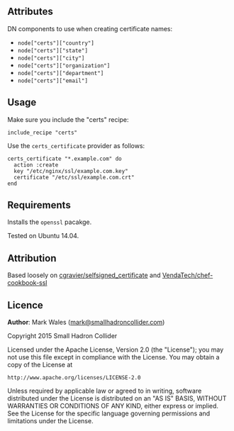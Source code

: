 ## Attributes

DN components to use when creating certificate names:

- `node["certs"]["country"]`
- `node["certs"]["state"]`
- `node["certs"]["city"]`
- `node["certs"]["organization"]`
- `node["certs"]["department"]`
- `node["certs"]["email"]`

## Usage

Make sure you include the "certs" recipe:

```
include_recipe "certs"
```

Use the `certs_certificate` provider as follows:

```
certs_certificate "*.example.com" do
  action :create
  key "/etc/nginx/ssl/example.com.key"
  certificate "/etc/ssl/example.com.crt"
end
```

## Requirements

Installs the `openssl` pacakge.

Tested on Ubuntu 14.04.


## Attribution
Based loosely on [cgravier/selfsigned_certificate](https://github.com/cgravier/selfsigned_certificate) and [VendaTech/chef-cookbook-ssl](https://github.com/VendaTech/chef-cookbook-ssl)

## Licence

**Author**: Mark Wales (<mark@smallhadroncollider.com>)

Copyright 2015 Small Hadron Collider 

Licensed under the Apache License, Version 2.0 (the "License");
you may not use this file except in compliance with the License.
You may obtain a copy of the License at

    http://www.apache.org/licenses/LICENSE-2.0

Unless required by applicable law or agreed to in writing, software
distributed under the License is distributed on an "AS IS" BASIS,
WITHOUT WARRANTIES OR CONDITIONS OF ANY KIND, either express or implied.
See the License for the specific language governing permissions and
limitations under the License.

